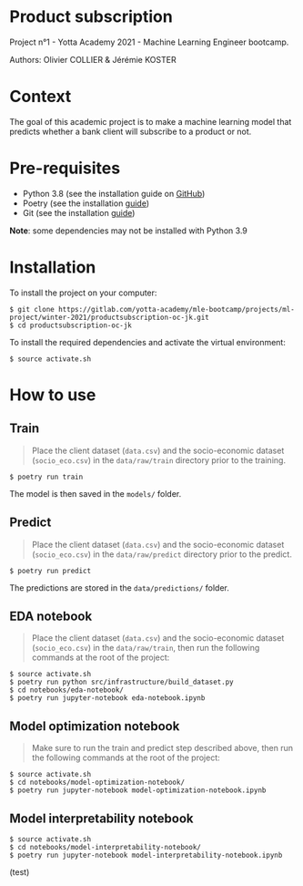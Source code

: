 Product subscription
==============================

Project n°1 - Yotta Academy 2021 - Machine Learning Engineer bootcamp.

Authors: Olivier COLLIER & Jérémie KOSTER

# Context

The goal of this academic project is to make a machine learning model that predicts whether a bank client will subscribe to a product or not.

# Pre-requisites

- Python 3.8 (see the installation guide on [GitHub](https://github.com/pyenv/pyenv))
- Poetry (see the installation [guide](https://python-poetry.org/docs/#installation))
- Git (see the installation [guide](https://git-scm.com/book/fr/v2/D%C3%A9marrage-rapide-Installation-de-Git))

**Note**: some dependencies may not be installed with Python 3.9

# Installation

To install the project on your computer:

    $ git clone https://gitlab.com/yotta-academy/mle-bootcamp/projects/ml-project/winter-2021/productsubscription-oc-jk.git
    $ cd productsubscription-oc-jk

To install the required dependencies and activate the virtual environment:

    $ source activate.sh

# How to use

## Train

> Place the client dataset (`data.csv`) and the socio-economic dataset (`socio_eco.csv`) in the `data/raw/train` directory prior to the training.

    $ poetry run train

The model is then saved in the `models/` folder.

## Predict

> Place the client dataset (`data.csv`) and the socio-economic dataset (`socio_eco.csv`) in the `data/raw/predict` directory prior to the predict.

    $ poetry run predict

The predictions are stored in the `data/predictions/` folder.

## EDA notebook

> Place the client dataset (`data.csv`) and the socio-economic dataset (`socio_eco.csv`) in the `data/raw/train`, then run the following commands at the root of the project:

    $ source activate.sh
    $ poetry run python src/infrastructure/build_dataset.py
    $ cd notebooks/eda-notebook/
    $ poetry run jupyter-notebook eda-notebook.ipynb

## Model optimization notebook

> Make sure to run the train and predict step described above, then run the following commands at the root of the project:

    $ source activate.sh
    $ cd notebooks/model-optimization-notebook/
    $ poetry run jupyter-notebook model-optimization-notebook.ipynb

## Model interpretability notebook

    $ source activate.sh
    $ cd notebooks/model-interpretability-notebook/
    $ poetry run jupyter-notebook model-interpretability-notebook.ipynb

(test)
